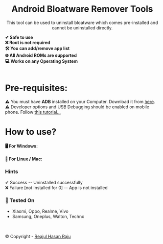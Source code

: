 <h1 align="center">
    Android Bloatware Remover Tools
</h1>

<p align="center">
This tool can be used to uninstall bloatware which comes pre-installed and cannot be uninstalled directly.
</p>

**✔ Safe to use <br>
❌ Root is not required <br>
🛠 You can add/remove app list <br>
🌐 All Android ROMs are supported<br>
💻 Works on any Operating System** <br>
<br>

# Pre-requisites:
⚠️ You must have **ADB** installed on your Computer. Download it from [here](https://developer.android.com/studio/releases/platform-tools#downloads). <br>
⚠️ Developer options and USB Debugging should be enabled on mobile phone. Follow [this tutorial...](https://github.com/ReajulHasanRaju/android-bloatware-remover/blob/main/edo.md) <br>

# **How to use?**

#### 🖥 For Windows:
#### 🐧 For Linux / Mac:

### Hints
✔ Success -- Uninstalled successfully <br>
❌ Failure [not installed for 0] -- App is not installed

### 📱 Tested On
- Xiaomi, Oppo, Realme, Vivo
- Samsung, Oneplus, Walton, Techno


<br><br>
©️ Copyright - [Reajul Hasan Raju](https://twitter.com/rhraju03)
